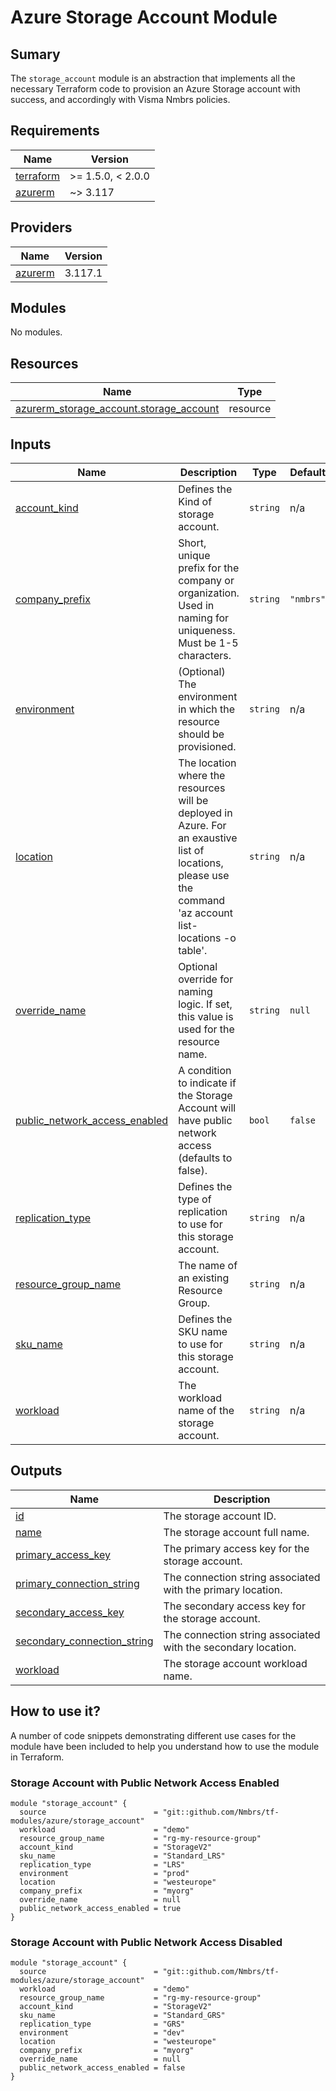 <!-- BEGIN_TF_DOCS -->
# Azure Storage Account Module

## Sumary

The `storage_account` module is an abstraction that implements all the necessary Terraform code to provision an Azure Storage account with success, and accordingly with Visma Nmbrs policies.

## Requirements

| Name | Version |
|------|---------|
| <a name="requirement_terraform"></a> [terraform](#requirement\_terraform) | >= 1.5.0, < 2.0.0 |
| <a name="requirement_azurerm"></a> [azurerm](#requirement\_azurerm) | ~> 3.117 |

## Providers

| Name | Version |
|------|---------|
| <a name="provider_azurerm"></a> [azurerm](#provider\_azurerm) | 3.117.1 |

## Modules

No modules.

## Resources

| Name | Type |
|------|------|
| [azurerm_storage_account.storage_account](https://registry.terraform.io/providers/hashicorp/azurerm/latest/docs/resources/storage_account) | resource |

## Inputs

| Name | Description | Type | Default | Required |
|------|-------------|------|---------|:--------:|
| <a name="input_account_kind"></a> [account\_kind](#input\_account\_kind) | Defines the Kind of storage account. | `string` | n/a | yes |
| <a name="input_company_prefix"></a> [company\_prefix](#input\_company\_prefix) | Short, unique prefix for the company or organization. Used in naming for uniqueness. Must be 1-5 characters. | `string` | `"nmbrs"` | no |
| <a name="input_environment"></a> [environment](#input\_environment) | (Optional) The environment in which the resource should be provisioned. | `string` | n/a | yes |
| <a name="input_location"></a> [location](#input\_location) | The location where the resources will be deployed in Azure. For an exaustive list of locations, please use the command 'az account list-locations -o table'. | `string` | n/a | yes |
| <a name="input_override_name"></a> [override\_name](#input\_override\_name) | Optional override for naming logic. If set, this value is used for the resource name. | `string` | `null` | no |
| <a name="input_public_network_access_enabled"></a> [public\_network\_access\_enabled](#input\_public\_network\_access\_enabled) | A condition to indicate if the Storage Account will have public network access (defaults to false). | `bool` | `false` | no |
| <a name="input_replication_type"></a> [replication\_type](#input\_replication\_type) | Defines the type of replication to use for this storage account. | `string` | n/a | yes |
| <a name="input_resource_group_name"></a> [resource\_group\_name](#input\_resource\_group\_name) | The name of an existing Resource Group. | `string` | n/a | yes |
| <a name="input_sku_name"></a> [sku\_name](#input\_sku\_name) | Defines the SKU name to use for this storage account. | `string` | n/a | yes |
| <a name="input_workload"></a> [workload](#input\_workload) | The workload name of the storage account. | `string` | n/a | yes |

## Outputs

| Name | Description |
|------|-------------|
| <a name="output_id"></a> [id](#output\_id) | The storage account ID. |
| <a name="output_name"></a> [name](#output\_name) | The storage account full name. |
| <a name="output_primary_access_key"></a> [primary\_access\_key](#output\_primary\_access\_key) | The primary access key for the storage account. |
| <a name="output_primary_connection_string"></a> [primary\_connection\_string](#output\_primary\_connection\_string) | The connection string associated with the primary location. |
| <a name="output_secondary_access_key"></a> [secondary\_access\_key](#output\_secondary\_access\_key) | The secondary access key for the storage account. |
| <a name="output_secondary_connection_string"></a> [secondary\_connection\_string](#output\_secondary\_connection\_string) | The connection string associated with the secondary location. |
| <a name="output_workload"></a> [workload](#output\_workload) | The storage account workload name. |

## How to use it?

A number of code snippets demonstrating different use cases for the module have been included to help you understand how to use the module in Terraform.

### Storage Account with Public Network Access Enabled
```hcl
module "storage_account" {
  source                        = "git::github.com/Nmbrs/tf-modules/azure/storage_account"
  workload                      = "demo"
  resource_group_name           = "rg-my-resource-group"
  account_kind                  = "StorageV2"
  sku_name                      = "Standard_LRS"
  replication_type              = "LRS"
  environment                   = "prod"
  location                      = "westeurope"
  company_prefix                = "myorg"
  override_name                 = null
  public_network_access_enabled = true
}
```

### Storage Account with Public Network Access Disabled
```hcl
module "storage_account" {
  source                        = "git::github.com/Nmbrs/tf-modules/azure/storage_account"
  workload                      = "demo"
  resource_group_name           = "rg-my-resource-group"
  account_kind                  = "StorageV2"
  sku_name                      = "Standard_GRS"
  replication_type              = "GRS"
  environment                   = "dev"
  location                      = "westeurope"
  company_prefix                = "myorg"
  override_name                 = null
  public_network_access_enabled = false
}
```
<!-- END_TF_DOCS -->
